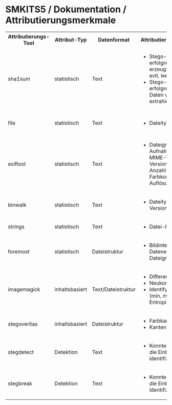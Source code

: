 # SMKITS5 / Dokumentation / Attributierungsmerkmale
<table>
  <tbody>
    <tr>
      <th>Attributierungs-Tool</th>
      <th>Attribut-Typ</th>
      <th>Datenformat</th>
      <th>Attributierungsmerkmale</th>
      <th>Stego-ID</th>
    </tr>
    <tr>
      <td>sha1sum</td>
      <td>statistisch</td>
      <td>Text</td>
      <td>
        <ul>
          <li>Stego-Einbettung erfolgreich (ist erzeugte Stego-Datei evtl. leer)?</li>
          <li>Stego-Extraktion erfolgreich (konnten Daten verlustfrei extrahiert werden)?</li>
        </ul>
      </td>
      <td>
        <ul>
          <li><i>theoretisch</i> betrachtet: Einbettungsgrenzen und -probleme bei verschiedenen Einbettungsvariationen</li>
        </ul>
      </td>
    </tr>
    <tr>
      <td>file</td>
      <td>statistisch</td>
      <td>Text</td>
      <td>
        <ul>
          <li>Dateityp</li>
        </ul>
      </td>
      <td>
        <ul>
          <li><i>nicht</i> betrachtet: redundant zu `exiftool`</li>
        </ul>
      </td>
    </tr>
    <tr>
      <td>exiftool</td>
      <td>statistisch</td>
      <td>Text</td>
      <td>
        <ul>
          <li>Dateigröße, Aufnahme-Kamera, MIME-Type, JFIF-Version, Encoding, Anzahl Farbkomponenten, Auflösung, Megapixel</li>
        </ul>
      </td>
      <td>- TODO: Kamera, JFIF-Version, ... ;;; - TODO: Grafikformat/Encoding durch Einbettung erhalten?</td>
    </tr>
    <tr>
      <td>binwalk</td>
      <td>statistisch</td>
      <td>Text</td>
      <td>
        <ul>
          <li>Dateityp, JFIF-Version</li>
        </ul>
      </td>
      <td>-</td>
    </tr>
    <tr>
      <td>strings</td>
      <td>statistisch</td>
      <td>Text</td>
      <td>
        <ul>
          <li>Datei-Header</li>
        </ul>
      </td>
      <td>-</td>
    </tr>
    <tr>
      <td>foremost</td>
      <td>statistisch</td>
      <td>Dateistruktur</td>
      <td>
        <ul>
          <li>Bildintegrität durch Datenextraktion, Dateigröße</li>
        </ul>
      </td>
      <td>- TODO: filesize diagramm-auswertung hier!</td>
    </tr>
    <tr>
      <td>imagemagick</td>
      <td>inhaltsbasiert</td>
      <td>Text/Dateistruktur</td>
      <td>
        <ul>
          <li>Differenzbild</li>
          <li>Neukompression</li>
          <li>Identify (Farbwerte (min, max, mean, ...), Entropie)</li>
        </ul>
      </td>
      <td>-</td>
    </tr>
    <tr>
      <td>stegoveritas</td>
      <td>inhaltsbasiert</td>
      <td>Dateistruktur</td>
      <td>
        <ul>
          <li>Farbkanalzerlegung</li>
          <li>Kanten</li>
        </ul>
      </td>
      <td>-</td>
    </tr>
    <tr>
      <td>stegdetect</td>
      <td>Detektion</td>
      <td>Text</td>
      <td>
        <ul>
          <li>Konnte `stegdetect` die Einbettung identifizieren?</li>
        </ul>
      </td>
      <td>
        <ul>
          <li><i>praktisch</i> umgesetzt: jsteg, (jphide), outguess-0.13</li>
        </ul>
      </td>
    </tr>
    <tr>
      <td>stegbreak</td>
      <td>Detektion</td>
      <td>Text</td>
      <td>
        <ul>
          <li>Konnte `stegbreak` die Einbettung identifizieren?</li>
        </ul>
      </td>
      <td>
        <ul>
          <li><i>praktisch</i> umgesetzt: jsteg, (jphide), outguess-0.13</li>
        </ul>
      </td>
    </tr>
  </tbody>
</table>
